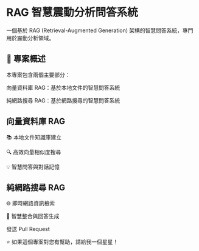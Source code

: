 # RAG 智慧震動分析問答系統
一個基於 RAG (Retrieval-Augmented Generation) 架構的智慧問答系統，專門用於震動分析領域。

## 📖 專案概述
本專案包含兩個主要部分：

向量資料庫 RAG：基於本地文件的智慧問答系統

純網路搜尋 RAG：基於網路搜尋的智慧問答系統

## 向量資料庫 RAG

📚 本地文件知識庫建立

🔍 高效向量相似度搜尋

💡 智慧問答與對話記憶

## 純網路搜尋 RAG

🌐 即時網路資訊檢索

🤖 智慧整合與回答生成



發送 Pull Request

⭐ 如果這個專案對您有幫助，請給我一個星星！
